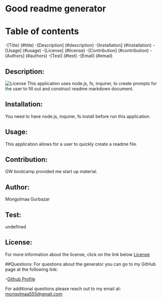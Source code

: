 # Good readme generator
  # Table of contents

  -[Title] (#title)
  -[Description] (#description)
  -[Installation] (#installation)
  -[Usage] (#usage)
  -[License] (#license)
  -[Contribution] (#contribution)
  -[Authors] (#authors)
  -[Test] (#test)
  -[Email] (#email)

  ## Description:
  ![License](https://img.shields.io/badge/License-undefined-blue.svg "License Badge")
  This application uses node.js, fs, inquirer, to create prompts for the user to fill out and construct readme markdown document.
  ## Installation:
  You need to have node.js, inquirer, fs install before run this application.
  ## Usage:
  This application allows for a user to quickly create a readme file.
  ## Contribution:
  GW bootcamp provided me start up material.
  ## Author:
  Mongolmaa Gurbazar
  ## Test:
  undefined
  ## License:
  For more information about the license, click on the link below
  [License](https://opensource.org/license-undefined-blue.svg "License Badge")

  ##Questions:
  For questions about the generator you can go to my GitHub page at the following link:

  -[Github Profile](https://github.com/Mongolma)

  For additional questions please reach out to my email at: mongolmaa555@gmail.com
